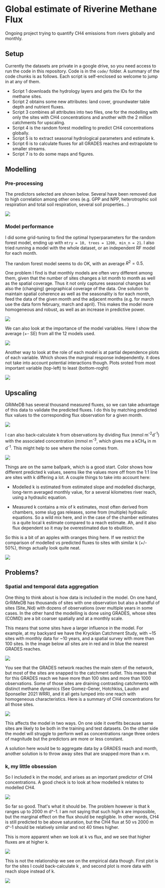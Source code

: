 # Global estimate of Riverine Methane Flux

Ongoing project trying to quantify CH4 emissions from rivers globally and monthly.

## Setup

Currently the datasets are private in a google drive, so you need access to run the code in this repository. Code is in the `code/` folder. A summary of the code chunks is as follows. Each script is self-enclosed so welcome to jump in at any of them.

-   Script 1 downloads the hydrology layers and gets the IDs for the methane sites.
-   Script 2 obtains some new attributes: land cover, groundwater table depth and nutrient fluxes.
-   Script 3 combines all attributes into two files, one for the modelling with only the sites with CH4 concentrations and another with the 2 million catchments for upscaling.
-   Script 4 is the random forest modelling to predict CH4 concentrations globally.
-   Script 5 is to extract seasonal hydrological parameters and estimate k.
-   Script 6 is to calculate fluxes for all GRADES reaches and extrapolate to smaller streams.
-   Script 7 is to do some maps and figures.

## Modelling

### Pre-processing

The predictors selected are shown below. Several have been removed due to high correlation among other ones (e.g. GPP and NPP, heterotrophic soil respiration and total soil respiration, several soil properties...)

![](figures/histograms_transformed.png)

### Model performance

I did some grid-tuning to find the optimal hyperparameters for the random forest model, ending up with `mtry = 10, trees = 1200, min_n = 21`. I also tried running a model with the whole dataset, or an independent RF model for each month.

The random forest model seems to do OK, with an average $R^{2}= 0.5$.

One problem I find is that monthly models are often very different among them, given that the number of sites changes a lot month to month as well as the spatial coverage. Thus it not only captures seasonal changes but also the (changing) geographical coverage of the data. One solution to maintain spatial coherence as well as the seasonality is for each month, feed the data of the given month and the adjacent months (e.g. for march use the data form february, march and april). This makes the model more homogeneous and robust, as well as an increase in predictive power.

![](figures/model_perf_monthly_adjacent.png)

We can also look at the importance of the model variables. Here I show the average (+- SE) from all the 12 models used.

![](figures/VIP_scores_monthly.png)

Another way to look at the role of each model is at partial dependence plots of each variable. Which shows the marginal response independently. it does not take into account potential interactions though. Plots sroted from most important variable (top-left) to least (bottom-roght)

![](figures/partial_depend_monthly.png)

## Upscaling

GRiMeDB has several thousand measured fluxes, so we can take advantage of this data to validate the predicted fluxes. I do this by matching predicted flux values to the corresponding flux observation for a given month.

![](figures/flux_comp_boxplot.png)

I can also back-calculate k from observations by dividing flux (mmol m<sup>-2</sup>d<sup>-1</sup>) with the associated concentration (mmol m<sup>-3</sup>, which gives me a kCH<sub>4</sub> in m d<sup>-1</sup>. This might help to see where the noise comes from.

![](figures/flux_comp_allk.png)

Things are on the same ballpark, which is a good start. Color shows how different predicted k values, seems like the values more off from the 1:1 line are sites with k differing a lot. A couple things to take into account here:

-   Modelled k is estimated from estimated slope and modelled discharge, long-term averaged monthly value, for a several kilometres river reach, using a hydraulic equation.

-   Measured k contains a mix of k estimates, most often derived from chambers, some slug gas releases, some from (multiple) hydraulic equations. So a wild mix here, and in the case of the chamber estimates is a quite local k estimate compared to a reach estimate. Ah, and it also flux dependent so it may be overestimated due to ebullition.

So this is a bit of an apples with oranges thing here. If we restrict the comparison of modelled vs predicted fluxes to sites with similar k (+/- 50%), things actually look quite neat.

![](figures/flux_comp_similark.png)

## Problems?

### Spatial and temporal data aggregation

One thing to think about is how data is included in the model. On one hand, GrRiMeDB has thousands of sites with one observation but also a handful of sites (Site_Nid) with dozens of observations (over multiple years in some cases. In the other hand the modelling is done using GRADES, whose sites (COMID) are a bit coarser spatially and at a monthly scale.

This means that some sites have a larger influence in the model. For example, at my backyard we have the Krycklan Catchment Study, with \~15 sites with monthly data for \~10 years, and a spatial survey with more than 100 sites. In the image below all sites are in red and in blue the nearest GRADES reaches.

![](figures/krycklan.JPG)

You see that the GRADES network reaches the main stem of the network, but most of the sites are snapped to the catchment outlet. This means that for this GRADES reach we have more than 100 sites and more than 1000 observations. Some of those sites are draining contrasting catchments with distinct methane dynamics (See Gomez-Gener, Hotchkiss, Laudon and Sponseller 2021 WRR), and it all gets lumped into one reach with homogeneous characteristics. Here is a summary of CH4 concentrations for all those sites.

![](figures/site_krycklan.png)

This affects the model in two ways. On one side it overfits because same sites are likely to be both in the training and test datasets. On the other side the model will struggle to perform well as concentrations range three orders of magnitude but the predictors are more or less constant.

A solution here would be to aggregate data by a GRADES reach and month, another solution is to throw away sites that are snapped more than x m.

### k, my little obsession

So I included k in the model, and arises as an important predictor of CH4 concentrations. A good check is to look at how modelled k relates to modelled CH4.

![](figures/k_ch4_predicted.png)

So far so good. That's what it should be. The problem however is that k ranges up to 2000 m d^-1. I am not saying that such high k are impossible, but the marginal effect on the flux should be negligible. In other words, CH4 is still predicted to be above saturation, but the CH4 flux at 50 vs 2000 m d^-1 should be relatively similar and not 40 times higher.

This is more apparent when we look at k vs flux, and we see that higher fluxes are at higher k.

![](figures/k_flux_predicted.png)

This is not the relationship we see on the empirical data though. First plot is for the sites I could back-calculate k , and second plot is more data with reach slope instead of k.

![](figures/k_flux_observed.png)
